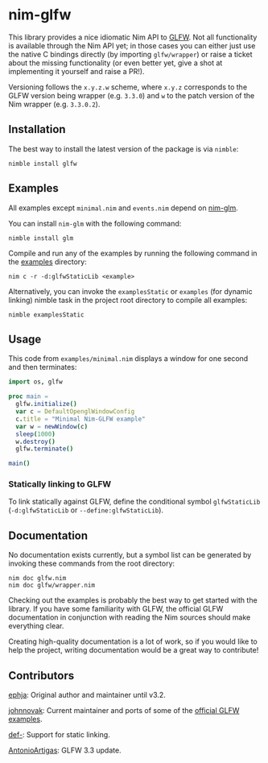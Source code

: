 # nim-glfw

This library provides a nice idiomatic Nim API to
[GLFW](https://www.glfw.org/). Not all functionality is available through the
Nim API yet; in those cases you can either just use the native C bindings
directly (by importing `glfw/wrapper`) or raise a ticket about the missing
functionality (or even better yet, give a shot at implementing it yourself and
raise a PR!).

Versioning follows the `x.y.z.w` scheme, where `x.y.z` corresponds to the GLFW
version being wrapper (e.g. `3.3.0`) and `w` to the patch version of the Nim
wrapper (e.g.  `3.3.0.2`).

## Installation

The best way to install the latest version of the package is via `nimble`:

```
nimble install glfw
```

## Examples

All examples except `minimal.nim` and `events.nim` depend on
[nim-glm](https://github.com/stavenko/nim-glm).

You can install `nim-glm` with the following command:

```
nimble install glm
```

Compile and run any of the examples by running the following command
in the [examples](/examples) directory:
~~~
nim c -r -d:glfwStaticLib <example>
~~~

Alternatively, you can invoke the `examplesStatic` or `examples` (for dynamic
linking) nimble task in the project root directory to compile all examples:

```
nimble examplesStatic
```

## Usage

This code from `examples/minimal.nim` displays a window for one second and
then terminates:

```nim
import os, glfw

proc main =
  glfw.initialize()
  var c = DefaultOpenglWindowConfig
  c.title = "Minimal Nim-GLFW example"
  var w = newWindow(c)
  sleep(1000)
  w.destroy()
  glfw.terminate()

main()
```

### Statically linking to GLFW

To link statically against GLFW, define the conditional symbol `glfwStaticLib`
(`-d:glfwStaticLib` or `--define:glfwStaticLib`).


## Documentation

No documentation exists currently, but a symbol list can be generated by
invoking these commands from the root directory:

```
nim doc glfw.nim
nim doc glfw/wrapper.nim
```

Checking out the examples is probably the best way to get started with
the library. If you have some familiarity with GLFW, the official GLFW
documentation in conjunction with reading the Nim sources should make
everything clear.

Creating high-quality documentation is a lot of work, so if you would like to
help the project, writing documentation would be a great way to contribute!


## Contributors

[ephja](https://github.com/ephja): Original author and maintainer until v3.2.

[johnnovak](http://github.com/johnnovak): Current maintainer and ports of some
of the [official GLFW examples](https://github.com/glfw/glfw/tree/master/examples).

[def-](http://github.com/def-): Support for static linking.

[AntonioArtigas](https://github.com/AntonioArtigas): GLFW 3.3 update.

